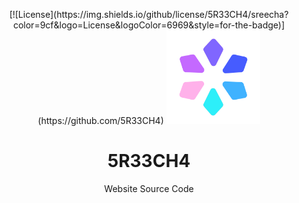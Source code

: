 <p align="center">
   [![License](https://img.shields.io/github/license/5R33CH4/sreecha?color=9cf&logo=License&logoColor=6969&style=for-the-badge)](https://github.com/5R33CH4)
  <a href="https://github.com/5R33CH4/sreecha">
    <img src="assets/icon.png" alt="Icon" width="150" height="150">
  </a>
  
  <h1 align="center">5R33CH4</h1>

  <p align="center">
    Website Source Code
    <br />
